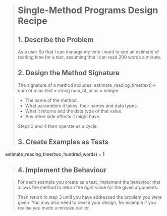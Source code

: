 > # Single-Method Programs Design Recipe
> 
> ## 1. Describe the Problem
> 
> As a user
So that I can manage my time
I want to see an estimate of reading time for a text, assuming that I can read 200 words a minute.
> 
> ## 2. Design the Method Signature
> 
> The signature of a method includes:
>  estimate_reading_time(text)=> num of mins
text = string
num_of_mins = integer

> * The name of the method.
> * What parameters it takes, their names and data types.
> * What it returns and the data type of that value.
> * Any other side effects it might have.
> 
> Steps 3 and 4 then operate as a cycle.
> 
> ## 3. Create Examples as Tests
 estimate_reading_time(two_hundred_words) = 1
 

> ## 4. Implement the Behaviour

> For each example you create as a test, implement the behaviour that allows the
> method to return the right value for the given arguments.
> 
> Then return to step 3 until you have addressed the problem you were given. You
> may also need to revise your design, for example if you realise you made a
> mistake earlier.
